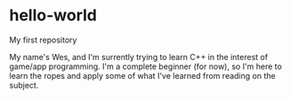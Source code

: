 # hello-world
My first repository

My name's Wes, and I'm surrently trying to learn C++ in the interest of game/app programming.
I'm a complete beginner (for now), so I'm here to learn the ropes and apply some of what I've learned from reading on the subject.

